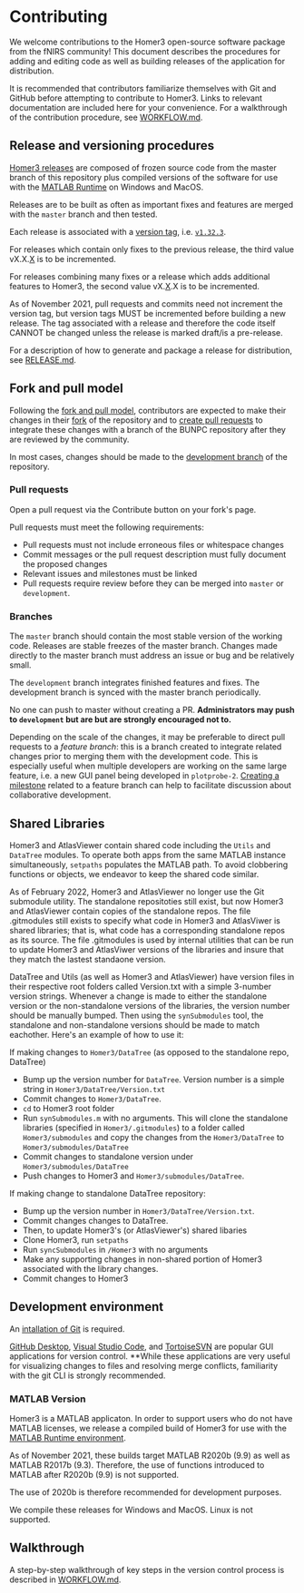 # Contributing

We welcome contributions to the Homer3 open-source software package from the fNIRS community! This document describes the procedures for adding and editing code as well as building releases of the application for distribution. 

It is recommended that contributors familiarize themselves with Git and GitHub before attempting to contribute to Homer3. Links to relevant documentation are included here for your convenience. For a walkthrough of the contribution procedure, see [WORKFLOW.md](WORKFLOW.md).

## Release and versioning procedures

[Homer3 releases](https://github.com/BUNPC/Homer3/releases) are composed of frozen source code from the master branch of this repository plus compiled versions of the software for use with the [MATLAB Runtime](https://www.mathworks.com/products/compiler/matlab-runtime.html) on Windows and MacOS.

Releases are to be built as often as important fixes and features are merged with the `master` branch and then tested.

Each release is associated with a [version tag](https://github.com/BUNPC/Homer3/tags), i.e. [`v1.32.3`](https://github.com/BUNPC/Homer3/releases/tag/v1.32.3).

For releases which contain only fixes to the previous release, the third value vX.X.<ins>X</ins> is to be incremented.

For releases combining many fixes or a release which adds additional features to Homer3, the second value vX.<ins>X</ins>.X is to be incremented.

As of November 2021, pull requests and commits need not increment the version tag, but version tags MUST be incremented before building a new release. The tag associated with a release and therefore the code itself CANNOT be changed unless the release is marked draft/is a pre-release.

For a description of how to generate and package a release for distribution, see [RELEASE.md](RELEASE.md).

## Fork and pull model

Following the [fork and pull model](https://docs.github.com/en/github/collaborating-with-pull-requests/getting-started/about-collaborative-development-models#fork-and-pull-model), contributors are expected to make their changes in their [fork](https://docs.github.com/en/get-started/quickstart/fork-a-repo) of the repository and to [create pull requests](https://docs.github.com/en/github/collaborating-with-pull-requests/proposing-changes-to-your-work-with-pull-requests/creating-a-pull-request) to integrate these changes with a branch of the BUNPC repository after they are reviewed by the community.

In most cases, changes should be made to the [development branch](https://github.com/BUNPC/Homer3/tree/development) of the repository.

### Pull requests

Open a pull request via the Contribute button on your fork's page.

Pull requests must meet the following requirements:
* Pull requests must not include erroneous files or whitespace changes
* Commit messages or the pull request description must fully document the proposed changes
* Relevant issues and milestones must be linked
* Pull requests require review before they can be merged into `master` or `development`.

### Branches

The `master` branch should contain the most stable version of the working code. Releases are stable freezes of the master branch. Changes made directly to the master branch must address an issue or bug and be relatively small.

The `development` branch integrates finished features and fixes. The development branch is synced with the master branch periodically.

No one can push to master without creating a PR. **Administrators may push to `development` but are but are strongly encouraged not to.**

Depending on the scale of the changes, it may be preferable to direct pull requests to a *feature branch*: this is a branch created to integrate related changes prior to merging them with the development code. This is especially useful when multiple developers are working on the same large feature, i.e. a new GUI panel being developed in `plotprobe-2`. [Creating a milestone](https://docs.github.com/en/issues/using-labels-and-milestones-to-track-work/about-milestones) related to a feature branch can help to facilitate discussion about collaborative development.

## Shared Libraries

Homer3 and AtlasViewer contain shared code including the `Utils` and `DataTree` modules. To operate both apps from the same MATLAB instance simultaneously, `setpaths` populates the MATLAB path. To avoid clobbering functions or objects, we endeavor to keep the shared code similar.

As of February 2022, Homer3 and AtlasViewer no longer use the Git submodule utility. The standalone repositoties still exist, but now Homer3 and AtlasViewer contain copies of the standalone repos. The file .gitmodules still exists to specify what code in Homer3 and AtlasViwer is shared libraries; that is, what code has a corresponding standalone repos as its source. The file .gitmodules is used by internal utilities that can be run to update Homer3 and AtlasViwer versions of the libraries and insure that they match the lastest standaone version. 

DataTree and Utils (as well as Homer3 and AtlasViewer) have version files in their respective root folders called Version.txt with a simple 3-number version strings. Whenever a change is made to either the standalone version or the non-standalone versions of the libraries, the version number should be manually bumped. Then using the `synSubmodules` tool, the standalone and non-standalone versions should be made to match eachother. Here's an example of how to use it:

If making changes to `Homer3/DataTree` (as opposed to the standalone repo, DataTree) 
* Bump up the version number for `DataTree`. Version number is a simple string in `Homer3/DataTree/Version.txt` 
* Commit changes to `Homer3/DataTree`.
* `cd` to Homer3 root folder
* Run `synSubmodules.m` with no arguments. This will clone the standalone libraries (specified in `Homer3/.gitmodules`) to a folder called `Homer3/submodules` and copy the changes from the `Homer3/DataTree` to `Homer3/submodules/DataTree`
* Commit changes to standalone version under `Homer3/submodules/DataTree`
* Push changes to Homer3 and `Homer3/submodules/DataTree`.
	
If making change to standalone DataTree repository:

* Bump up the version number in `Homer3/DataTree/Version.txt`.
* Commit changes changes to DataTree. 
* Then, to update Homer3's (or AtlasViewer's) shared libaries
* Clone Homer3, run `setpaths`
* Run `syncSubmodules` in `/Homer3` with no arguments
* Make any supporting changes in non-shared portion of Homer3 associated with the library changes. 
* Commit changes to Homer3

## Development environment

An [intallation of Git](https://git-scm.com/book/en/v2/Getting-Started-Installing-Git) is required.

[GitHub Desktop](https://desktop.github.com/), [Visual Studio Code](https://code.visualstudio.com/), and [TortoiseSVN](https://tortoisesvn.net/) are popular GUI applications for version control. **While these applications are very useful for visualizing changes to files and resolving merge conflicts, familiarity with the git CLI is strongly recommended.

### MATLAB Version

Homer3 is a MATLAB applicaton. In order to support users who do not have MATLAB licenses, we release a compiled build of Homer3 for use with the [MATLAB Runtime environment](https://www.mathworks.com/products/compiler/matlab-runtime.html).

As of November 2021, these builds target MATLAB R2020b (9.9) as well as MATLAB R2017b (9.3). Therefore, the use of functions introduced to MATLAB after R2020b (9.9) is not supported.

The use of 2020b is therefore recommended for development purposes.

We compile these releases for Windows and MacOS. Linux is not supported.

## Walkthrough

A step-by-step walkthrough of key steps in the version control process is described in [WORKFLOW.md](WORKFLOW.md).

